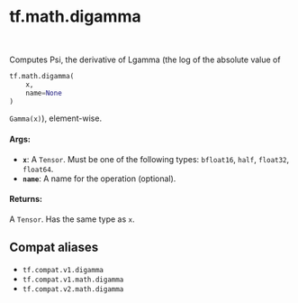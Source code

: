 <div itemscope itemtype="http://developers.google.com/ReferenceObject">
<meta itemprop="name" content="tf.math.digamma" />
<meta itemprop="path" content="Stable" />
</div>

# tf.math.digamma

<!-- Insert buttons and diff -->

<table class="tfo-notebook-buttons tfo-api" align="left">
</table>



Computes Psi, the derivative of Lgamma (the log of the absolute value of

``` python
tf.math.digamma(
    x,
    name=None
)
```



<!-- Placeholder for "Used in" -->

`Gamma(x)`), element-wise.

#### Args:


* <b>`x`</b>: A `Tensor`. Must be one of the following types: `bfloat16`, `half`, `float32`, `float64`.
* <b>`name`</b>: A name for the operation (optional).


#### Returns:

A `Tensor`. Has the same type as `x`.


## Compat aliases

* `tf.compat.v1.digamma`
* `tf.compat.v1.math.digamma`
* `tf.compat.v2.math.digamma`

